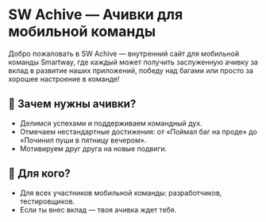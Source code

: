 # SW Achive — Ачивки для мобильной команды

Добро пожаловать в SW Achive — внутренний сайт для мобильной команды Smartway, где каждый может получить заслуженную ачивку за вклад в развитие наших приложений, победу над багами или просто за хорошее настроение в команде!

## 🎯 Зачем нужны ачивки?

- Делимся успехами и поддерживаем командный дух.
- Отмечаем нестандартные достижения: от «Поймал баг на проде» до «Починил пуши в пятницу вечером».
- Мотивируем друг друга на новые подвиги.

## 🤝 Для кого?

- Для всех участников мобильной команды: разработчиков, тестировщиков.
- Если ты внес вклад — твоя ачивка ждет тебя.
